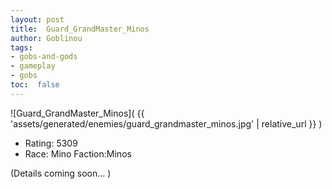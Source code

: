 ```yaml
---
layout: post
title:  Guard_GrandMaster_Minos
author: Goblinou
tags:
- gobs-and-gods
- gameplay
- gobs
toc:  false
---
```


![Guard_GrandMaster_Minos]( {{ 'assets/generated/enemies/guard_grandmaster_minos.jpg' | relative_url }} )
- Rating: 5309
- Race: Mino  Faction:Minos

(Details coming soon... )